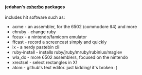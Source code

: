 #### jedahan's [exherbo](www.exherbo.org) packages

includes hit software such as:

  * acme - an assembler, for the 6502 (commodore 64) and more
  * chruby - change ruby
  * fceux - a nintendo/famicom emulator
  * ffcast - record a screencast simply and quickly
  * ix - a nerdy pastebin cli
  * ruby-install - installs ruby/jruby/mruby/rubinius/maglev
  * wla_dx - more 6502 assemblers, focused on the nintendo
  * xrectsel - select rectangles in X!
  * atom - github's text editor. just kidding! it's broken :(
